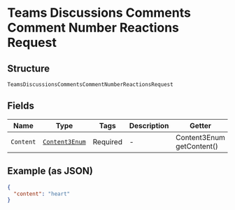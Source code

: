 
# Teams Discussions Comments Comment Number Reactions Request

## Structure

`TeamsDiscussionsCommentsCommentNumberReactionsRequest`

## Fields

| Name | Type | Tags | Description | Getter | Setter |
|  --- | --- | --- | --- | --- | --- |
| `Content` | [`Content3Enum`](../../doc/models/content-3-enum.md) | Required | - | Content3Enum getContent() | setContent(Content3Enum content) |

## Example (as JSON)

```json
{
  "content": "heart"
}
```

